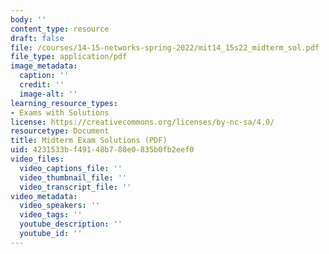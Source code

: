 ```yaml
---
body: ''
content_type: resource
draft: false
file: /courses/14-15-networks-spring-2022/mit14_15s22_midterm_sol.pdf
file_type: application/pdf
image_metadata:
  caption: ''
  credit: ''
  image-alt: ''
learning_resource_types:
- Exams with Solutions
license: https://creativecommons.org/licenses/by-nc-sa/4.0/
resourcetype: Document
title: Midterm Exam Solutions (PDF)
uid: 4231533b-f491-48b7-80e0-835b0fb2eef0
video_files:
  video_captions_file: ''
  video_thumbnail_file: ''
  video_transcript_file: ''
video_metadata:
  video_speakers: ''
  video_tags: ''
  youtube_description: ''
  youtube_id: ''
---
```

